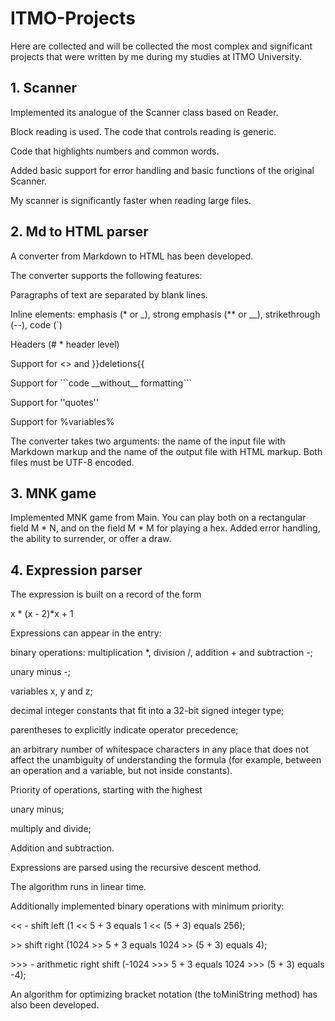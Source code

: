 # ITMO-Projects
Here are collected and will be collected the most complex and significant projects that were written by me during my studies at ITMO University.
<h2><strong>1. Scanner</strong></h2>
<p>
    <p>Implemented its analogue of the Scanner class based on Reader.</p>
    <p>Block reading is used. The code that controls reading is generic.</p>
    <p>Code that highlights numbers and common words.</p>
    <p>Added basic support for error handling and basic functions of the original Scanner.</p>
   <p>My scanner is significantly faster when reading large files.</p>
<h2><strong>2. Md to HTML parser</strong></h2>
<p>
    <p>A converter from Markdown to HTML has been developed.</p>
    <p>The converter supports the following features:</p>
    <p>Paragraphs of text are separated by blank lines.</p>
    <p>Inline elements: emphasis (* or _), strong emphasis (** or __), strikethrough (--), code (`)</p>
    <p>Headers (# * header level)</p>
    <p>Support for <<inserts>> and }}deletions{{</p>
    <p>Support for ```code __without__ formatting```</p>
    <p>Support for ''quotes''</p>
    <p>Support for %variables%</p>
<p>The converter takes two arguments: the name of the input file with Markdown markup and the name of the output file with HTML markup. Both files must be UTF-8 encoded.</p>
<h2><strong>3. MNK game</strong></h2>
<p>Implemented MNK game from Main. You can play both on a rectangular field M * N, and on the field M * M for playing a hex. Added error handling, the ability to surrender, or offer a draw.</p>
<h2><strong>4. Expression parser</strong></h2>
    <p> The expression is built on a record of the form </p>
   <p> x * (x - 2)*x + 1 </p>
 <p> Expressions can appear in the entry:</p>
 <p> binary operations: multiplication *, division /, addition + and subtraction -;</p>
  <p> unary minus -;</p>
<p> variables x, y and z;</p>
   <p> decimal integer constants that fit into a 32-bit signed integer type;</p>
      <p> parentheses to explicitly indicate operator precedence;</p>
       <p> an arbitrary number of whitespace characters in any place that does not affect the unambiguity of understanding the formula (for example, between an operation and a variable, but not inside constants). </p>
   <p>Priority of operations, starting with the highest</p>
      <p> unary minus;</p>
        <p>multiply and divide;</p>
        <p>Addition and subtraction.</p>
 <p> Expressions are parsed using the recursive descent method.</p>
    <p> The algorithm runs in linear time.</p>
      <p> Additionally implemented binary operations with minimum priority:</p>
  <p> << - shift left (1 << 5 + 3 equals 1 << (5 + 3) equals 256);</p>
   <p> >> shift right (1024 >> 5 + 3 equals 1024 >> (5 + 3) equals 4);</p>
   <p> >>> - arithmetic right shift (-1024 >>> 5 + 3 equals 1024 >>> (5 + 3) equals -4);</p>
   <p> An algorithm for optimizing bracket notation (the toMiniString method) has also been developed.</p>
